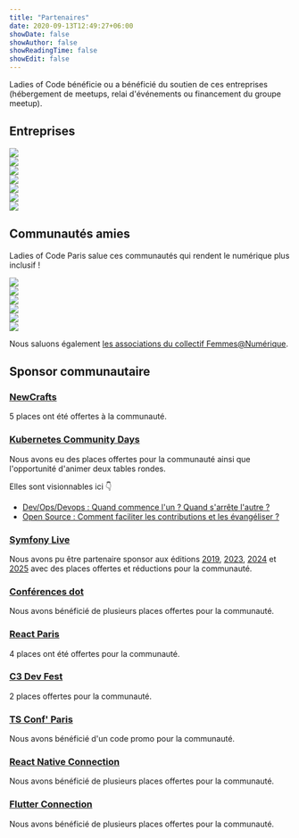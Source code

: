 ```yaml
---
title: "Partenaires"
date: 2020-09-13T12:49:27+06:00
showDate: false
showAuthor: false
showReadingTime: false
showEdit: false
---
```


Ladies of Code bénéficie ou a bénéficié du soutien de ces entreprises (hébergement de meetups, relai d'événements ou financement du groupe meetup).


## Entreprises

<div class="grid grid-cols-4 gap-2 content-center items-center">
  <div><a href="https://blog.google/inside-google/life-at-google/" target="_blank" rel="noopener"><img src="google.png" /></a></div>
  <div><a href="https://www.datadoghq.com/" target="_blank" rel="noopener"><img src="datadog.avif" /></a></div>
  <div><a href="https://www.codeworks.fr/" target="_blank" rel="noopener"><img src="codeworks.png" /></a></div>
  <div><a href="https://www.docker.com" target="_blank" rel="noopener"><img src="docker.png" /></a></div>
  <div><a href="https://www.mirakl.com/fr-FR/careers" target="_blank" rel="noopener"><img src="mirakl.jpg" /></a></div>
  <div><a href="https://delicious-insights.com" target="_blank" rel="noopener"><img src="delicious-insights.png" /></a></div>
  <div><a href="https://fr.50intech.com/" target="_blank" rel="noopener"><img src="50intech.avif" /></a></div>
</div>


## Communautés amies

Ladies of Code Paris salue ces communautés qui rendent le numérique plus inclusif !

<div class="grid grid-cols-4 gap-2 content-center items-center">
  <div><a href="https://www.meetup.com/fr-FR/paris-dataladies/" target="_blank" rel="noopener"><img src="parisdataladies.png" /></a></div>
  <div><a href="https://www.meetup.com/fr-FR/Women-On-Rails/" target="_blank" rel="noopener"><img src="womenonrails.jpeg" /></a></div>
  <div><a href="https://www.meetup.com/fr-FR/rladies-paris/" target="_blank" rel="noopener"><img src="rladies.jpeg" /></a></div>
  <div><a href="https://www.meetup.com/fr-FR/Paris-Women-in-Machine-Learning-Data-Science/" target="_blank" rel="noopener"><img src="wimlads.jpeg" /></a></div>
  <div><a href="https://www.meetup.com/fr-FR/Duchess-France-Meetup/" target="_blank" rel="noopener"><img src="duchess.jpeg" /></a></div>
  <div><a href="https://www.meetup.com/fr-FR/Women-Who-Go-Paris/" target="_blank" rel="noopener"><img src="wwg.png" /></a></div>
</div>

Nous saluons également [les associations du collectif Femmes@Numérique](https://femmes-numerique.fr/les-assos-a-la-carte/).


## Sponsor communautaire

### [NewCrafts](http://newcrafts.io/)

5 places ont été offertes à la communauté.

### [Kubernetes Community Days](https://www.kcdfrance.fr/)

Nous avons eu des places offertes pour la communauté ainsi que l'opportunité d'animer deux tables rondes.

Elles sont visionnables ici 👇

- [Dev/Ops/Devops : Quand commence l'un ? Quand s'arrête l'autre ?](https://www.youtube.com/watch?v=aHMyT70ykTk)
- [Open Source : Comment faciliter les contributions et les évangéliser ?](https://www.youtube.com/watch?v=nZtoTYx1sPU)

### [Symfony Live](https://live.symfony.com/2025-paris/)

Nous avons pu être partenaire sponsor aux éditions [2019](https://live.symfony.com/2019-paris/), [2023](https://live.symfony.com/2023-paris/), [2024](https://live.symfony.com/2024-paris/) et [2025](https://live.symfony.com/2025-paris/) avec des places offertes et réductions pour la communauté.

### [Conférences dot](https://www.dotconferences.com/conference/dotjs)

Nous avons bénéficié de plusieurs places offertes pour la communauté.

### [React Paris](https://react.paris)

4 places ont été offertes pour la communauté.

### [C3 Dev Fest](https://c3fest.com/)

2 places offertes pour la communauté.

### [TS Conf' Paris](https://la-conf.typescript.paris/)

Nous avons bénéficié d'un code promo pour la communauté.

### [React Native Connection](https://reactnativeconnection.io/)

Nous avons bénéficié de plusieurs places offertes pour la communauté.

### [Flutter Connection](https://flutterconnection.io/)

Nous avons bénéficié de plusieurs places offertes pour la communauté.
